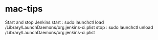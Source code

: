 # mac-tips


Start and stop Jenkins 
start  : sudo launchctl load /Library/LaunchDaemons/org.jenkins-ci.plist
stop :   sudo launchctl unload /Library/LaunchDaemons/org.jenkins-ci.plist

